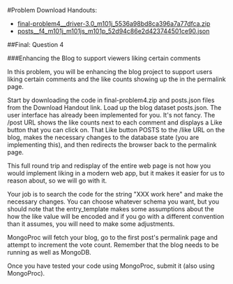 #Problem
Download Handouts:
 - <a href="https://university.mongodb.com/static/MongoDB_2017_M101J_January/handouts/final-problem4__driver-3.0_m101j_5536a98bd8ca396a7a77dfca.825ce298453f.zip">final-problem4__driver-3.0_m101j_5536a98bd8ca396a7a77dfca.zip</a>
 - <a href="https://university.mongodb.com/static/MongoDB_2017_M101J_January/handouts/posts__f4_m101j_m101js_m101p_52d94c86e2d423744501ce90.f52bca51f2fb.json">posts__f4_m101j_m101js_m101p_52d94c86e2d423744501ce90.json</a>

##Final: Question 4

###Enhancing the Blog to support viewers liking certain comments

In this problem, you will be enhancing the blog project to support users liking certain comments and the like counts showing up the in the permalink page.

Start by downloading the code in final-problem4.zip and posts.json files from the Download Handout link. Load up the blog dataset posts.json. The user interface has already been implemented for you. It's not fancy. The /post URL shows the like counts next to each comment and displays a Like button that you can click on. That Like button POSTS to the /like URL on the blog, makes the necessary changes to the database state (you are implementing this), and then redirects the browser back to the permalink page.

This full round trip and redisplay of the entire web page is not how you would implement liking in a modern web app, but it makes it easier for us to reason about, so we will go with it.

Your job is to search the code for the string "XXX work here" and make the necessary changes. You can choose whatever schema you want, but you should note that the entry_template makes some assumptions about the how the like value will be encoded and if you go with a different convention than it assumes, you will need to make some adjustments.

MongoProc will fetch your blog, go to the first post's permalink page and attempt to increment the vote count. Remember that the blog needs to be running as well as MongoDB.

Once you have tested your code using MongoProc, submit it (also using MongoProc).